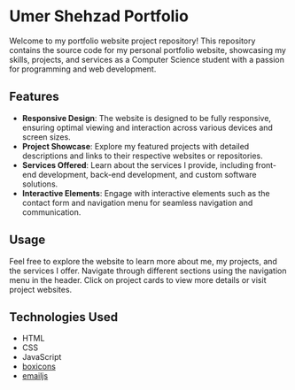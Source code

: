 # Umer Shehzad Portfolio

Welcome to my portfolio website project repository! This repository contains the source code for my personal portfolio website, showcasing my skills, projects, and services as a Computer Science student with a passion for programming and web development.

## Features
- **Responsive Design**: The website is designed to be fully responsive, ensuring optimal viewing and interaction across various devices and screen sizes.
- **Project Showcase**: Explore my featured projects with detailed descriptions and links to their respective websites or repositories.
- **Services Offered**: Learn about the services I provide, including front-end development, back-end development, and custom software solutions.
- **Interactive Elements**: Engage with interactive elements such as the contact form and navigation menu for seamless navigation and communication.

## Usage
Feel free to explore the website to learn more about me, my projects, and the services I offer. Navigate through different sections using the navigation menu in the header. Click on project cards to view more details or visit project websites.

## Technologies Used
- HTML
- CSS
- JavaScript
- [boxicons](https://boxicons.com/)
- [emailjs](https://www.emailjs.com/)
